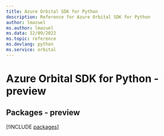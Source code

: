 ```yaml
---
title: Azure Orbital SDK for Python
description: Reference for Azure Orbital SDK for Python
author: lmazuel
ms.author: lmazuel
ms.data: 12/09/2022
ms.topic: reference
ms.devlang: python
ms.service: orbital
---
```

# Azure Orbital SDK for Python - preview
## Packages - preview
[!INCLUDE [packages](orbital-index.md)]